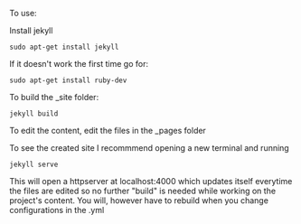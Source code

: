To use:

Install jekyll
``` 
sudo apt-get install jekyll 
```

If it doesn't work the first time go for:
```
sudo apt-get install ruby-dev
```

To build the _site folder:
```
jekyll build
```

To edit the content, edit the files in the _pages folder

To see the created site I recommmend opening a new terminal and running
```
jekyll serve
```
This will open a httpserver at localhost:4000 which updates itself everytime the files are edited so no further "build" is needed while working on the project's content.
You will, however have to rebuild when you change configurations in the .yml
